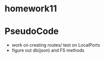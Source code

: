 # homework11

# PseudoCode

* work on creating routes/ test on LocalPorts
* figure out db(json) and FS methods

